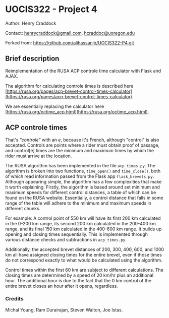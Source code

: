 # UOCIS322 - Project 4 #

Author: Henry Craddock

Contact: henrycraddock@gmail.com, hcraddoc@uoregon.edu

Forked from: https://github.com/alihassanijr/UOCIS322-P4.git

## Brief description

Reimplementation of the RUSA ACP controle time calculator with Flask and AJAX.

The algorithm for calculating controle times is described here [https://rusa.org/pages/acp-brevet-control-times-calculator](https://rusa.org/pages/acp-brevet-control-times-calculator).

We are essentially replacing the calculator here [https://rusa.org/octime_acp.html](https://rusa.org/octime_acp.html).

## ACP controle times

That's *"controle"* with an *e*, because it's French, although "control" is also accepted. 
Controls are points where a rider must obtain proof of passage, and control[e] times are 
the minimum and maximum times by which the rider must arrive at the location.

The RUSA algorithm has been implemented in the file `acp_times.py`. The algorithm is broken into two
functions, `time_open()` and `time_close()`, both of which read information passed from the Flask app
`flask_brevets.py`. Although appearing simple, the algorithm has a few complexities that make it 
worth explaining. Firstly, the algorithm is based around set minimum and maximum speeds for different
control distances, a table of which can be found on the RUSA website. Essentially, a control distance
that falls in some range of the table will adhere to the minimum and maximum speeds in different chunks.

For example: A control point of 550 km will have its first 200 km calculated in the 0-200 km range,
its second 200 km calculated in the 200-400 km range, and its final 150 km calculated in the 
400-600 km range. It builds up opening and closing times sequentially. This is implemented through 
various distance checks and subtractions in `acp_times.py`.

Additionally, the accepted brevet distances of 200, 300, 400, 600, and 1000 km all have assigned 
closing times for the entire brevet, even if those times do not correspond exactly to what would 
be calculated using the algorithm.

Control times within the first 60 km are subject to different calculations. The closing times are 
determined by a speed of 20 km/hr plus an additional hour. The additional hour is due to the fact 
that the 0 km control of the entire brevet closes an hour after it opens, regardless.

### Credits

Michal Young, Ram Durairajan, Steven Walton, Joe Istas.